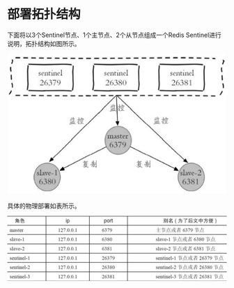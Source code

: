 # 部署拓扑结构

下面将以3个Sentinel节点、1个主节点、2个从节点组成一个Redis Sentinel进行说明，拓扑结构如图所示。

![](../../.gitbook/assets/image%20%28166%29.png)

具体的物理部署如表所示。

![](../../.gitbook/assets/image%20%28101%29.png)

